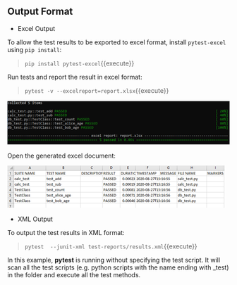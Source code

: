 ## Output Format

- Excel Output

To allow the test results to be exported to excel format, install `pytest-excel` using `pip install`:
> `pip install pytest-excel`{{execute}}

Run tests and report the result in excel format:
> `pytest -v --excelreport=report.xlsx`{{execute}}

![Picture 5](./assets/pic5.png)

Open the generated excel document:

![Picture 6](./assets/pic6.png)

- XML Output

To output the test results in XML format:
> `pytest  --junit-xml test-reports/results.xml`{{execute}}

In this example, **pytest** is running without specifying the test script. It will scan all the test scripts (e.g. python scripts with the name ending with \_test)  in the folder and execute all the test methods.

<br/>
